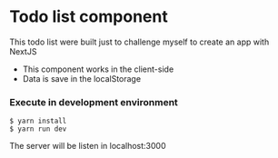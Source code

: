 Todo list component
===================

This todo list were built just to challenge myself to create an app with NextJS

- This component works in the client-side
- Data is save in the localStorage

### Execute in development environment
```
$ yarn install
$ yarn run dev
```
The server will be listen in localhost:3000
